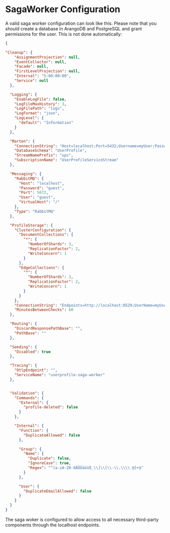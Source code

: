 # SagaWorker Configuration

A valid saga worker configuration can look like this. Please note that you should create a database in ArangoDB and PostgreSQL and grant permissions for the user. This is not done automatically:

```json
{

"Cleanup": {
    "AssignmentProjection": null,
    "EventCollector": null,
    "Facade": null,
    "FirstLevelProjection": null,
    "Interval": "5:00:00:00",
    "Service": null
  },

  "Logging": {
    "EnableLogFile": false,
    "LogFileMaxHistory": 3,
    "LogFilePath": "logs",
    "LogFormat": "json",
    "LogLevel": {
      "default": "Information"
    }
  },

  "Marten": {
    "ConnectionString": "Host=localhost;Port=5432;Username=myUser;Password=myPassword;Database=UserProfileService",
    "DatabaseSchema": "UserProfile",
    "StreamNamePrefix": "ups",
    "SubscriptionName": "UserProfileServiceStream"
  },

  "Messaging": {
    "RabbitMQ": {
      "Host": "localhost",
      "Password": "guest",
      "Port": 5672,
      "User": "guest",
      "VirtualHost": "/"
    },
    "Type": "RabbitMQ"
  },

  "ProfileStorage": {
    "ClusterConfiguration": {
      "DocumentCollections": {
        "*": {
          "NumberOfShards": 3,
          "ReplicationFactor": 2,
          "WriteConcern": 1
        }
      },
      "EdgeCollections": {
        "*": {
          "NumberOfShards": 3,
          "ReplicationFactor": 2,
          "WriteConcern": 1
        }
      }
    },
    "ConnectionString": "Endpoints=http://localhost:8529;UserName=myUser;Password=myPassword;database=UserProfileService",
    "MinutesBetweenChecks": 60
  },

  "Routing": {
    "DiscardResponsePathBase": "",
    "PathBase": ""
  },

  "Seeding": {
    "Disabled": true
  },

  "Tracing": {
    "OtlpEndpoint": "",
    "ServiceName": "userprofile-saga-worker"
  },


  "Validation": {
    "Commands": {
      "External": {
        "profile-deleted": false
      }
    },

    "Internal": {
      "Function": {
        "DuplicateAllowed": false
      },

      "Group": {
        "Name": {
          "Duplicate": false,
          "IgnoreCase": true,
          "Regex": "^[a-zA-Z0-9ÄÖÜäöüß_\\]\\[\\-\\.\\\\ @]+$"
        }
      },

      "User": {
        "DuplicateEmailAllowed": false
      }
    }
  }
}
```
The saga woker is configured to allow access to all necessary third-party components through the localhost endpoints.
